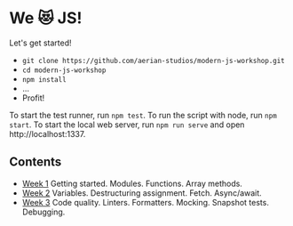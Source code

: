 # We 😻 JS!

Let's get started!

* `git clone https://github.com/aerian-studios/modern-js-workshop.git`
* `cd modern-js-workshop`
* `npm install`
* ...
* Profit!

To start the test runner, run `npm test`. To run the script with node, run `npm start`. To start the local web server, run `npm run serve` and open http://localhost:1337.

## Contents

* [Week 1](./week01) Getting started. Modules. Functions. Array methods.
* [Week 2](./week02) Variables. Destructuring assignment. Fetch. Async/await.
* [Week 3](./week03) Code quality. Linters. Formatters. Mocking. Snapshot tests. Debugging.
